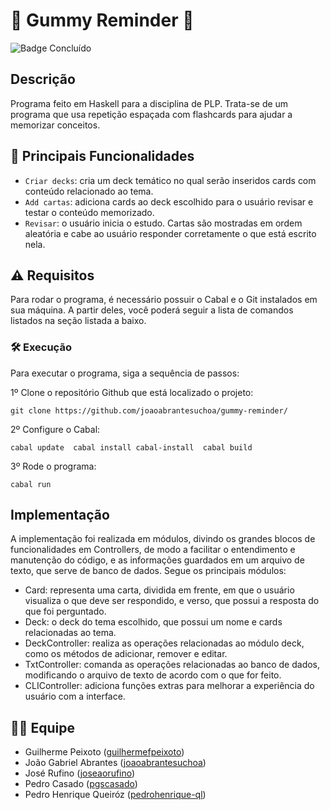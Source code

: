 # :elephant: Gummy Reminder :elephant:
![Badge Concluído](http://img.shields.io/static/v1?label=STATUS&message=CONCLUÍDO&color=GREEN&style=for-the-badge)

## Descrição
Programa feito em Haskell para a disciplina de PLP.
Trata-se de um programa que usa repetição espaçada com flashcards para ajudar a memorizar conceitos.

## :hammer: Principais Funcionalidades
- `Criar decks`: cria um deck temático no qual serão inseridos cards com conteúdo relacionado ao tema.
- `Add cartas`: adiciona cards ao deck escolhido para o usuário revisar e testar o conteúdo memorizado.
- `Revisar`: o usuário inicia o estudo. Cartas são mostradas em ordem aleatória e cabe ao usuário responder corretamente o que está escrito nela.   

## :warning: Requisitos
Para rodar o programa, é necessário possuir o Cabal e o Git instalados em sua máquina. A partir deles, você poderá
seguir a lista de comandos listados na seção listada a baixo.

### :hammer_and_wrench: Execução
Para executar o programa, siga a sequência de passos:

1º Clone o repositório Github que está localizado o projeto:

`git clone https://github.com/joaoabrantesuchoa/gummy-reminder/`

2º Configure o Cabal: 

`cabal update 
cabal install cabal-install 
cabal build` 

3º Rode o programa: 

`cabal run`

## Implementação
A implementação foi realizada em módulos, divindo os grandes blocos de funcionalidades em Controllers, de modo a facilitar o entendimento e manutenção
do código, e as informações guardados em um arquivo de texto, que serve de banco de dados. Segue os principais módulos:
* Card: representa uma carta, dividida em frente, em que o usuário visualiza o que deve ser respondido, e verso, que possui a resposta do que foi perguntado.
* Deck: o deck do tema escolhido, que possui um nome e cards relacionadas ao tema.
* DeckController: realiza as operações relacionadas ao módulo deck, como os métodos de adicionar, remover e editar.
* TxtController: comanda as operações relacionadas ao banco de dados, modificando o arquivo de texto de acordo com o que for feito.
* CLIController: adiciona funções extras para melhorar a experiência do usuário com a interface.

## :technologist: Equipe
* Guilherme Peixoto ([guilhermefpeixoto](https://github.com/guilhermefpeixoto))
* João Gabriel Abrantes ([joaoabrantesuchoa](https://github.com/joaoabrantesuchoa))
* José Rufino ([joseaorufino](https://github.com/joseaorufino))
* Pedro Casado ([pgscasado](https://github.com/pgscasado))
* Pedro Henrique Queiróz ([pedrohenrique-ql](https://github.com/pedrohenrique-ql))
